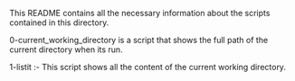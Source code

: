 This README contains all the necessary information about the scripts contained in this directory.

0-current_working_directory is a script that shows the full path of the current directory when its run.

1-listit :- This script shows all the content of the current working directory.
